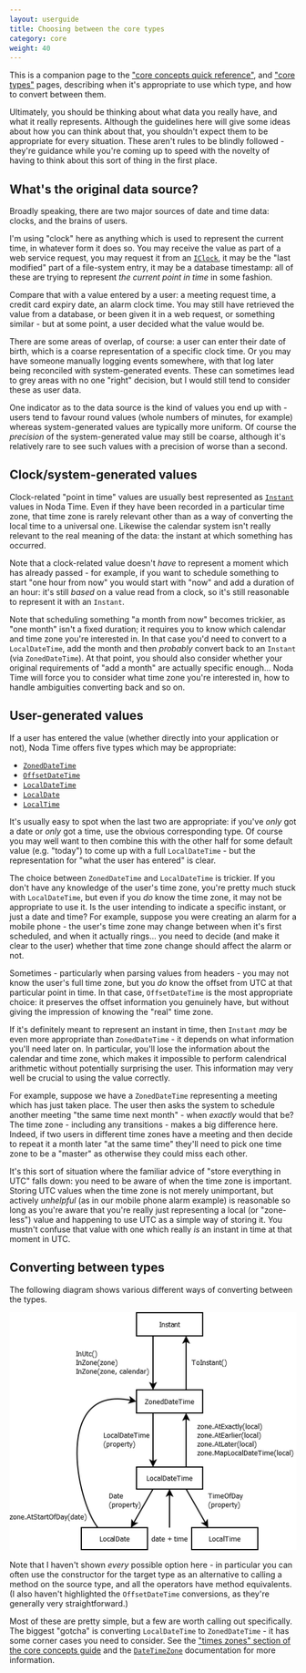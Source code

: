 ```yaml
---
layout: userguide
title: Choosing between the core types
category: core
weight: 40
---
```


This is a companion page to the
["core concepts quick reference"](concepts.html), and ["core types"](core-types.html)
pages, describing when it's appropriate to use which type, and how to convert between them.

Ultimately, you should be thinking about what data you really have,
and what it really represents. Although the guidelines here will
give some ideas about how you can think about that, you shouldn't
expect them to be appropriate for every situation. These aren't
rules to be blindly followed - they're guidance while you're
coming up to speed with the novelty of having to think about this
sort of thing in the first place.

What's the original data source?
--------------------------------

Broadly speaking, there are two major sources of date and time data:
clocks, and the brains of users.

I'm using "clock" here as anything which is used to represent the
current time, in whatever form it does so. You may receive the 
value as part of a web service request, you may request it from an
[`IClock`](noda-time://NodaTime.IClock), it may be the "last
modified" part of a file-system entry, it may be a database
timestamp: all of these are trying to represent *the current point in
time* in some fashion.

Compare that with a value entered by a user: a meeting request time,
a credit card expiry date, an alarm clock time. You may still have
retrieved the value from a database, or been given it in a web
request, or something similar - but at some point, a user decided
what the value would be.

There are some areas of overlap, of course: a user can enter their
date of birth, which is a coarse representation of a specific clock
time. Or you may have someone manually logging events somewhere,
with that log later being reconciled with system-generated events.
These can sometimes lead to grey areas with no one "right" decision,
but I would still tend to consider these as user data.

One indicator as to the data source is the kind of values you end up
with - users tend to favour round values (whole numbers of minutes,
for example) whereas system-generated values are typically more
uniform. Of course the *precision* of the system-generated value may
still be coarse, although it's relatively rare to see such values
with a precision of worse than a second.

Clock/system-generated values
-----------------------------

Clock-related "point in time" values are usually best represented as
[`Instant`](noda-type://NodaTime.Instant) values in Noda Time. Even
if they have been recorded in a particular time zone, that time zone
is rarely relevant other than as a way of converting the local time
to a universal one. Likewise the calendar system isn't really
relevant to the real meaning of the data: the instant at which
something has occurred.

Note that a clock-related value doesn't *have* to represent a moment
which has already passed - for example, if you want to schedule
something to start "one hour from now" you would start with "now"
and add a duration of an hour: it's still *based* on a value read
from a clock, so it's still reasonable to represent it with an
`Instant`.

Note that scheduling something "a month from now" becomes trickier,
as "one month" isn't a fixed duration; it requires you to know which
calendar and time zone you're interested in. In that case you'd need
to convert to a `LocalDateTime`, add the month and then *probably*
convert back to an `Instant` (via `ZonedDateTime`). At that point,
you should also consider whether your original requirements of "add
a month" are actually specific enough... Noda Time will force you to
consider what time zone you're interested in, how to handle
ambiguities converting back and so on.

User-generated values
---------------------

If a user has entered the value (whether directly into your
application or not), Noda Time offers five types which may be
appropriate:

- [`ZonedDateTime`](noda-type://NodaTime.ZonedDateTime)
- [`OffsetDateTime`](noda-type://NodaTime.OffsetDateTime)
- [`LocalDateTime`](noda-type://NodaTime.LocalDateTime)
- [`LocalDate`](noda-type://NodaTime.LocalDate)
- [`LocalTime`](noda-type://NodaTime.LocalTime)

It's usually easy to spot when the last two are appropriate: if
you've *only* got a date or *only* got a time, use the obvious
corresponding type. Of course you may well want to then combine this
with the other half for some default value (e.g. "today") to come up
with a full `LocalDateTime` - but the representation for "what the
user has entered" is clear.

The choice between `ZonedDateTime` and `LocalDateTime` is trickier.
If you don't have any knowledge of the user's time zone, you're
pretty much stuck with `LocalDateTime`, but even if you *do* know
the time zone, it may not be appropriate to use it. Is the user
intending to indicate a specific instant, or just a date and time?
For example, suppose you were creating an alarm for a mobile phone -
the user's time zone may change between when it's first scheduled,
and when it actually rings... you need to decide (and make it clear
to the user) whether that time zone change should affect the alarm
or not.

Sometimes - particularly when parsing values from headers - you may not
know the user's full time zone, but you *do* know the offset from UTC at
that particular point in time. In that case, `OffsetDateTime` is the most
appropriate choice: it preserves the offset information you genuinely have,
but without giving the impression of knowing the "real" time zone.

If it's definitely meant to represent an instant in time, then
`Instant` *may* be even more appropriate than `ZonedDateTime` - it
depends on what information you'll need later on. In particular,
you'll lose the information about the calendar and time zone, which
makes it impossible to perform calendrical arithmetic without
potentially surprising the user. This information may very well be
crucial to using the value correctly.

For example, suppose we have a `ZonedDateTime` representing a
meeting which has just taken place. The user then asks the system to
schedule another meeting "the same time next month" - when *exactly*
would that be? The time zone - including any transitions - makes a
big difference here. Indeed, if two users in different time zones
have a meeting and then decide to repeat it a month later "at the
same time" they'll need to pick one time zone to be a "master" as
otherwise they could miss each other.

It's this sort of situation where the familiar advice of "store
everything in UTC" falls down: you need to be aware of when the time
zone is important. Storing UTC values when the time zone is not
merely unimportant, but actively *unhelpful* (as in our mobile phone
alarm example) is reasonable so long as you're aware that you're
really just representing a local (or "zone-less") value and
happening to use UTC as a simple way of storing it. You mustn't
confuse that value with one which really *is* an instant in time at
that moment in UTC.

Converting between types
------------------------

The following diagram shows various different ways of converting between
the types.

![Noda Time Conversions](conversions.png)

Note that I haven't shown *every* possible option here - in particular
you can often use the constructor for the target type as an
alternative to calling a method on the source type, and all the
operators have method equivalents. (I also haven't highlighted the `OffsetDateTime` conversions,
as they're generally very straightforward.)

Most of these are pretty simple, but a few are worth calling out
specifically. The biggest "gotcha" is converting `LocalDateTime` to
`ZonedDateTime` - it has some corner cases you need to consider. See the ["times zones" section of
the core concepts guide](concepts.html#time-zones) and the [`DateTimeZone`](noda-type://NodaTime.DateTimeZone) documentation
for more information.
